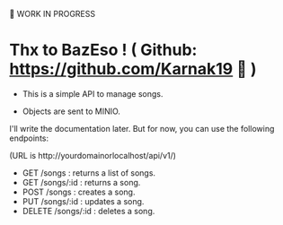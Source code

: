 🚧 WORK IN PROGRESS

# Thx to BazEso ! ( Github: https://github.com/Karnak19 🧪 )

- This is a simple API to manage songs.

- Objects are sent to MINIO.

I'll write the documentation later. But for now, you can use the following endpoints:

(URL is http://yourdomainorlocalhost/api/v1/)

- GET /songs : returns a list of songs.
- GET /songs/:id : returns a song.
- POST /songs : creates a song.
- PUT /songs/:id : updates a song.
- DELETE /songs/:id : deletes a song.
